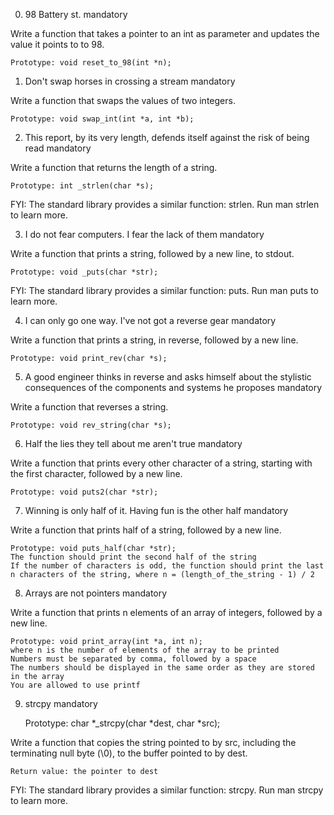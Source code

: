  0. 98 Battery st. mandatory

Write a function that takes a pointer to an int as parameter and updates the value it points to to 98.

    Prototype: void reset_to_98(int *n);
 1. Don't swap horses in crossing a stream mandatory

Write a function that swaps the values of two integers.

    Prototype: void swap_int(int *a, int *b);
 2. This report, by its very length, defends itself against the risk of being read mandatory

Write a function that returns the length of a string.

    Prototype: int _strlen(char *s);

FYI: The standard library provides a similar function: strlen. Run man strlen to learn more.

 3. I do not fear computers. I fear the lack of them mandatory

Write a function that prints a string, followed by a new line, to stdout.

    Prototype: void _puts(char *str);

FYI: The standard library provides a similar function: puts. Run man puts to learn more.

 4. I can only go one way. I've not got a reverse gear mandatory

Write a function that prints a string, in reverse, followed by a new line.

    Prototype: void print_rev(char *s);

 5. A good engineer thinks in reverse and asks himself about the stylistic consequences of the components and systems he proposes mandatory

Write a function that reverses a string.

    Prototype: void rev_string(char *s);

 6. Half the lies they tell about me aren't true mandatory

Write a function that prints every other character of a string, starting with the first character, followed by a new line.

    Prototype: void puts2(char *str);

 7. Winning is only half of it. Having fun is the other half mandatory

Write a function that prints half of a string, followed by a new line.

    Prototype: void puts_half(char *str);
    The function should print the second half of the string
    If the number of characters is odd, the function should print the last n characters of the string, where n = (length_of_the_string - 1) / 2

 8. Arrays are not pointers mandatory

Write a function that prints n elements of an array of integers, followed by a new line.

    Prototype: void print_array(int *a, int n);
    where n is the number of elements of the array to be printed
    Numbers must be separated by comma, followed by a space
    The numbers should be displayed in the same order as they are stored in the array
    You are allowed to use printf

 9. strcpy mandatory

    Prototype: char *_strcpy(char *dest, char *src);

Write a function that copies the string pointed to by src, including the terminating null byte (\0), to the buffer pointed to by dest.

    Return value: the pointer to dest

FYI: The standard library provides a similar function: strcpy. Run man strcpy to learn more.

